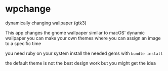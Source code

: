 # wpchange
dynamically changing wallpaper (gtk3)

This app changes the gnome wallpaper similar to macOS' dynamic wallpaper
you can make your own themes where you can assign an image to a specific time


you need ruby on your system
install the needed gems with ```bundle install```

the default theme is not the best design work but you might get the idea
